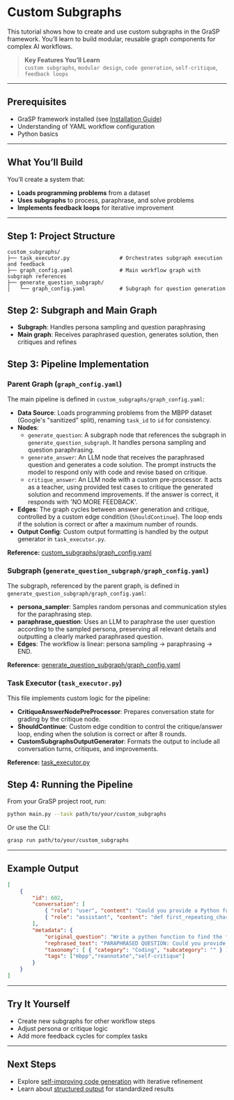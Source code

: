 # Custom Subgraphs

This tutorial shows how to create and use custom subgraphs in the GraSP framework. You’ll learn to build modular, reusable graph components for complex AI workflows.

> **Key Features You’ll Learn**  
> `custom subgraphs`, `modular design`, `code generation`, `self-critique`, `feedback loops`

---

## Prerequisites

- GraSP framework installed (see [Installation Guide](../installation.md))
- Understanding of YAML workflow configuration
- Python basics

---

## What You’ll Build

You’ll create a system that:
- **Loads programming problems** from a dataset
- **Uses subgraphs** to process, paraphrase, and solve problems
- **Implements feedback loops** for iterative improvement

---

## Step 1: Project Structure

```
custom_subgraphs/
├── task_executor.py                # Orchestrates subgraph execution and feedback
├── graph_config.yaml               # Main workflow graph with subgraph references
├── generate_question_subgraph/
│   └── graph_config.yaml           # Subgraph for question generation
```

## Step 2: Subgraph and Main Graph

- **Subgraph**: Handles persona sampling and question paraphrasing
- **Main graph**: Receives paraphrased question, generates solution, then critiques and refines

## Step 3: Pipeline Implementation

### Parent Graph (`graph_config.yaml`)

The main pipeline is defined in `custom_subgraphs/graph_config.yaml`:

- **Data Source**: Loads programming problems from the MBPP dataset (Google's "sanitized" split), renaming `task_id` to `id` for consistency.
- **Nodes**:
  - `generate_question`: A subgraph node that references the subgraph in `generate_question_subgraph`. It handles persona sampling and question paraphrasing.
  - `generate_answer`: An LLM node that receives the paraphrased question and generates a code solution. The prompt instructs the model to respond only with code and revise based on critique.
  - `critique_answer`: An LLM node with a custom pre-processor. It acts as a teacher, using provided test cases to critique the generated solution and recommend improvements. If the answer is correct, it responds with 'NO MORE FEEDBACK'.
- **Edges**: The graph cycles between answer generation and critique, controlled by a custom edge condition (`ShouldContinue`). The loop ends if the solution is correct or after a maximum number of rounds.
- **Output Config**: Custom output formatting is handled by the output generator in `task_executor.py`.

**Reference:** [custom_subgraphs/graph_config.yaml](https://github.com/ServiceNow/GraSP/blob/main/tasks/examples/custom_subgraphs/graph_config.yaml)

### Subgraph (`generate_question_subgraph/graph_config.yaml`)

The subgraph, referenced by the parent graph, is defined in `generate_question_subgraph/graph_config.yaml`:

- **persona_sampler**: Samples random personas and communication styles for the paraphrasing step.
- **paraphrase_question**: Uses an LLM to paraphrase the user question according to the sampled persona, preserving all relevant details and outputting a clearly marked paraphrased question.
- **Edges**: The workflow is linear: persona sampling → paraphrasing → END.

**Reference:** [generate_question_subgraph/graph_config.yaml](https://github.com/ServiceNow/GraSP/blob/main/tasks/examples/custom_subgraphs/generate_question_subgraph/graph_config.yaml)

### Task Executor (`task_executor.py`)

This file implements custom logic for the pipeline:
- **CritiqueAnswerNodePreProcessor**: Prepares conversation state for grading by the critique node.
- **ShouldContinue**: Custom edge condition to control the critique/answer loop, ending when the solution is correct or after 8 rounds.
- **CustomSubgraphsOutputGenerator**: Formats the output to include all conversation turns, critiques, and improvements.

**Reference:** [task_executor.py](https://github.com/ServiceNow/GraSP/blob/main/tasks/examples/custom_subgraphs/task_executor.py)

## Step 4: Running the Pipeline

From your GraSP project root, run:

```bash
python main.py --task path/to/your/custom_subgraphs
```

Or use the CLI:

```bash
grasp run path/to/your/custom_subgraphs
```

---

## Example Output

```json
[
    {
        "id": 602,
        "conversation": [
            { "role": "user", "content": "Could you provide a Python function that identifies the first character that repeats in a specified string?" },
            { "role": "assistant", "content": "def first_repeating_character(s): ..." }
        ],
        "metadata": {
            "original_question": "Write a python function to find the first repeated character in a given string.",
            "rephrased_text": "PARAPHRASED QUESTION: Could you provide a Python function that identifies the first character that repeats in a specified string?",
            "taxonomy": [ { "category": "Coding", "subcategory": "" } ],
            "tags": ["mbpp","reannotate","self-critique"]
        }
    }
]
```

---

## Try It Yourself

- Create new subgraphs for other workflow steps
- Adjust persona or critique logic
- Add more feedback cycles for complex tasks

---

## Next Steps

- Explore [self-improving code generation](glaive_code_assistant_tutorial.md) with iterative refinement
- Learn about [structured output](structured_output_tutorial.md) for standardized results

